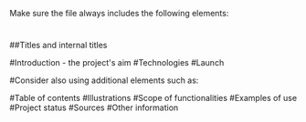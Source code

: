 Make sure the file always includes the following elements:

#
##Titles and internal titles

#Introduction - the project's aim
#Technologies
#Launch

#Consider also using additional elements such as: 

#Table of contents
#Illustrations
#Scope of functionalities 
#Examples of use
#Project status 
#Sources
#Other information